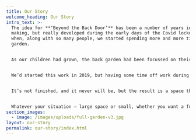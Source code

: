 ```yaml
---
title: Our Story
welcome_heading: Our Story
intro_text: >-
  The idea for **‘Beyond the Back Door’** has been a number of years in the
  making, but really developed during the early days of the Covid lockdowns,
  when, along with so many people, we started spending more and more time in our
  garden.


  As our children had grown, the back garden had been focussed on their entertainment – for wendy houses, swings, trampolines, football, birthday parties etc etc, but by the late 2010s, as our children started to disappear off to university, we were able to start planning a more grown-up use of the space.


  We’d started this work in 2019, but having some time off work during lockdown allowed us to spend more time in the garden and really make it what we wanted it to be.


  It’s not finished, and it never will be, but the result is a space that we love to spend time in. and we’d love to help you make the best use of your outside space too.


  Whatever your situation – large space or small, whether you want a full scale revamp, or just some minor enhancements, whether you spend a lot of time in the garden, or just like to admire it from the kitchen window, give us a call, and we’ll work with you to develop some ideas. If you really like what we come up with, we’ll work with you to help you bring them to life.
section_images:
  - image: /images/uploads/full-garden-v3.jpg
layout: our-story
permalink: our-story/index.html
---
```

